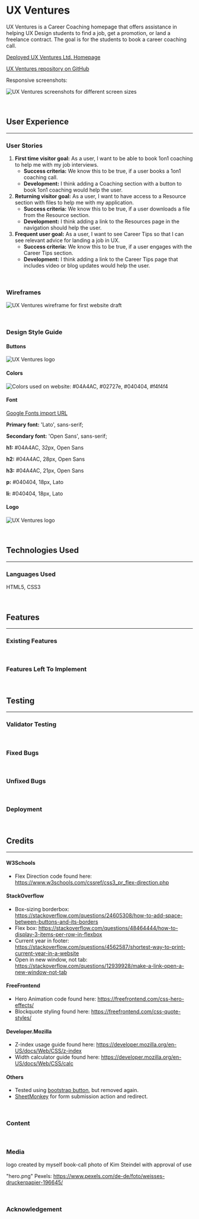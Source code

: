 # UX Ventures

UX Ventures is a Career Coaching homepage that offers assistance in helping UX Design students to find a job, get a promotion, or land a freelance contract. 
The goal is for the students to book a career coaching call.

[Deployed UX Ventures Ltd. Homepage](https://dietkest.github.io/ux-ventures/index.html)

[UX Ventures repository on GitHub](https://github.com/DietkeSt/ux-ventures)

Responsive screenshots:

![UX Ventures screenshots for different screen sizes](/assets/images/ux-ventures-screenshots.png)

<br>

## User Experience
<hr>

### User Stories

1. **First time visitor goal:** As a user, I want to be able to book 1on1 coaching to help me with my job interviews.
    - **Success criteria:** We know this to be true, if a user books a 1on1 coaching call.
    - **Development:** I think adding a Coaching section with a button to book 1on1 coaching would help the user.
2. **Returning visitor goal:** As a user, I want to have access to a Resource section with files to help me with my application.
    - **Success criteria:** We know this to be true, if a user downloads a file from the Resource section.
    - **Development:** I think adding a link to the  Resources page in the navigation should help the user.
3. **Frequent user goal:** As a user, I want to see Career Tips so that I can see relevant advice for landing a job in UX.
    - **Success criteria:** We know this to be true, if a user engages with the Career Tips section.
    - **Development:** I think adding a link to the Career Tips page that includes video or blog updates would help the user.

<br>

### Wireframes

![UX Ventures wireframe for first website draft](/assets/images/ux-ventures-wireframe.png)

<br>

### Design Style Guide

#### Buttons

![UX Ventures logo](/assets/images/buttons.png)

#### Colors

![Colors used on website: #04A4AC, #02727e, #040404, #f4f4f4](/assets/images/colors.png)

#### Font

[Google Fonts import URL](https://fonts.googleapis.com/css2?family=Lato:wght@300&family=Open+Sans:wght@300&display=swap)

**Primary font:** 'Lato', sans-serif;

**Secondary font:** 'Open Sans', sans-serif;

**h1:**  #04A4AC, 32px, Open Sans

**h2:** #04A4AC, 28px, Open Sans

**h3:** #04A4AC, 21px, Open Sans

**p:** #040404, 18px, Lato

**li:** #040404, 18px, Lato

#### Logo

![UX Ventures logo](/assets/images/logo.png)

<br>

## Technologies Used
<hr>

### Languages Used
HTML5, CSS3

<br>

## Features
<hr>

### Existing Features

<br>

### Features Left To Implement

<br>

## Testing
<hr>

### Validator Testing

<br>

### Fixed Bugs

<br>

### Unfixed Bugs

<br>

### Deployment

<br>

## Credits
<hr>

#### W3Schools

- Flex Direction code found here: <https://www.w3schools.com/cssref/css3_pr_flex-direction.php>

#### StackOverflow

- Box-sizing borderbox: <https://stackoverflow.com/questions/24605308/how-to-add-space-between-buttons-and-its-borders>
- Flex box: <https://stackoverflow.com/questions/48464444/how-to-display-3-items-per-row-in-flexbox>
- Current year in footer: <https://stackoverflow.com/questions/4562587/shortest-way-to-print-current-year-in-a-website>
- Open in new window, not tab: <https://stackoverflow.com/questions/12939928/make-a-link-open-a-new-window-not-tab>

#### FreeFrontend

- Hero Animation code found here: <https://freefrontend.com/css-hero-effects/>
- Blockquote styling found here: <https://freefrontend.com/css-quote-styles/>

#### Developer.Mozilla

- Z-index usage guide found here: <https://developer.mozilla.org/en-US/docs/Web/CSS/z-index>
- Width calculator guide found here: <https://developer.mozilla.org/en-US/docs/Web/CSS/calc>

#### Others

- Tested using [bootstrap button](https://getbootstrap.com/docs/5.1/components/buttons/), but removed again.  
- [SheetMonkey](https://sheetmonkey.io/) for form submission action and redirect.

<br>

### Content

<br>

### Media

logo created by myself
book-call photo of Kim Steindel with approval of use

"hero.png" Pexels: <https://www.pexels.com/de-de/foto/weisses-druckerpapier-196645/>

<br>

### Acknowledgement
